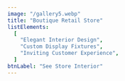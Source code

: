 ```yaml
---
image: "/gallery5.webp"
title: "Boutique Retail Store"
listElements:
  [
    "Elegant Interior Design",
    "Custom Display Fixtures",
    "Inviting Customer Experience",
  ]
btnLabel: "See Store Interior"
---
```


